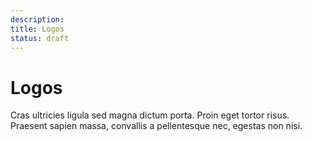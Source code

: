 ```yaml
---
description: 
title: Logos
status: draft
---
```


# Logos
Cras ultricies ligula sed magna dictum porta. Proin eget tortor risus. Praesent sapien massa, convallis a pellentesque nec, egestas non nisi.